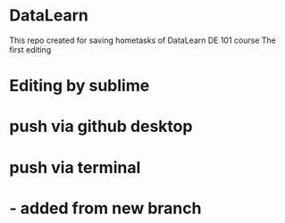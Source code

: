 # DataLearn
This repo created for saving hometasks of DataLearn DE 101 course
The first editing 
# Editing by sublime
# push via github desktop

# push via terminal

# - added from new branch